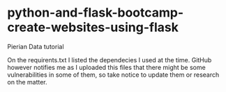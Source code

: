 # python-and-flask-bootcamp-create-websites-using-flask
Pierian Data tutorial

On the requirents.txt I listed the dependecies I used at the time. GitHub however notifies me as I uploaded this files that there might 
be some vulnerabilities in some of them, so take notice to update them or research on the matter.
